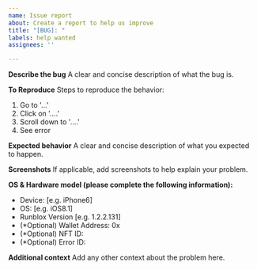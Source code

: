 ```yaml
---
name: Issue report
about: Create a report to help us improve
title: "[BUG]: "
labels: help wanted
assignees: ''

---
```


**Describe the bug**
A clear and concise description of what the bug is.

**To Reproduce**
Steps to reproduce the behavior:
1. Go to '...'
2. Click on '....'
3. Scroll down to '....'
4. See error

**Expected behavior**
A clear and concise description of what you expected to happen.

**Screenshots**
If applicable, add screenshots to help explain your problem.

**OS & Hardware model (please complete the following information):**
 - Device: [e.g. iPhone6]
 - OS: [e.g. iOS8.1]
 - Runblox Version [e.g. 1.2.2.131]
 - (*Optional) Wallet Address: 0x
 - (*Optional) NFT ID:
 - (*Optional) Error ID:

**Additional context**
Add any other context about the problem here.
